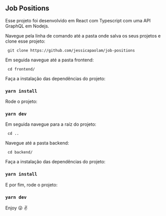 ## Job Positions
Esse projeto foi desenvolvido em React com Typescript com uma API GraphQL em Nodejs.

Navegue pela linha de comando até a pasta onde salva os seus projetos e clone esse projeto:
 
 ```
  git clone https://github.com/jessicapaolam/job-positions
```

Em seguida navegue até a pasta frontend:

 ```
  cd frontend/
```

Faça a instalação das dependências do projeto:

### `yarn install`

Rode o projeto:

### `yarn dev`

Em seguida navegue para a raíz do projeto:

 ```
  cd ..
```
Navegue até a pasta backend:

 ```
  cd backend/
```

Faça a instalação das dependências do projeto:

### `yarn install`

E por fim, rode o projeto:

### `yarn dev`


Enjoy :stuck_out_tongue_winking_eye:	:v:
